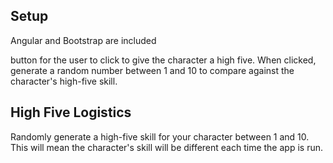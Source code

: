 

## Setup
Angular and Bootstrap are included

button for the user to click to give the character a high five. When clicked, generate a random number between 1 and 10 to compare against the character's high-five skill.



## High Five Logistics
Randomly generate a high-five skill for your character between 1 and 10. This will mean the character's skill will be different each time the app is run.


